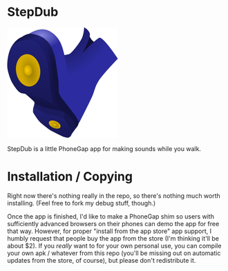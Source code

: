 # StepDub

![StepDub](https://github.com/stuartpb/stepdub/blob/master/www/icon.png?raw=true)

StepDub is a little PhoneGap app for making sounds while you walk.

# Installation / Copying

Right now there's nothing really in the repo, so there's nothing much worth
installing. (Feel free to fork my debug stuff, though.)

Once the app is finished, I'd like to make a PhoneGap shim so users with
sufficiently advanced browsers on their phones can demo the app for free
that way. However, for proper "install from the app store" app support, I
humbly request that people buy the app from the store (I'm thinking it'll be
about $2). If you *really* want to for your own personal use, you can compile
your own apk / whatever from this repo (you'll be missing out on automatic
updates from the store, of course), but please don't redistribute it.
